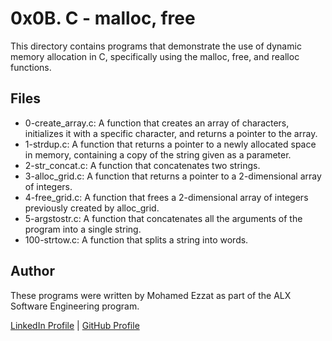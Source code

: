 # 0x0B. C - malloc, free
This directory contains programs that demonstrate the use of dynamic memory allocation in C, specifically using the malloc, free, and realloc functions.

## Files
- 0-create_array.c: A function that creates an array of characters, initializes it with a specific character, and returns a pointer to the array.
- 1-strdup.c: A function that returns a pointer to a newly allocated space in memory, containing a copy of the string given as a parameter.
- 2-str_concat.c: A function that concatenates two strings.
- 3-alloc_grid.c: A function that returns a pointer to a 2-dimensional array of integers.
- 4-free_grid.c: A function that frees a 2-dimensional array of integers previously created by alloc_grid.
- 5-argstostr.c: A function that concatenates all the arguments of the program into a single string.
- 100-strtow.c: A function that splits a string into words.

## Author
These programs were written by Mohamed Ezzat as part of the ALX Software Engineering program.

[LinkedIn Profile](https://www.linkedin.com/in/mohamed-ezzat01/) | [GitHub Profile](https://github.com/mohvmedezzvt)
